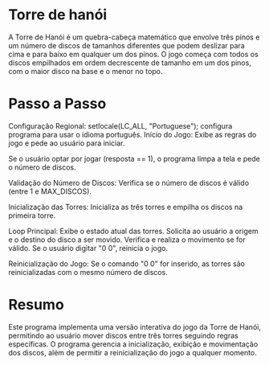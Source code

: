 Torre de hanói
==================
A Torre de Hanói é um quebra-cabeça matemático que envolve três pinos e um número de discos de tamanhos diferentes que podem deslizar para cima e para baixo em qualquer um dos pinos. O jogo começa com todos os discos empilhados em ordem decrescente de tamanho em um dos pinos, com o maior disco na base e o menor no topo.

Passo a Passo
==================
Configuração Regional: setlocale(LC_ALL, "Portuguese"); configura programa para usar o idioma português.
Início do Jogo:
Exibe as regras do jogo e pede ao usuário para iniciar.

Se o usuário optar por jogar (resposta == 1), o programa limpa a tela e pede o número de discos.

Validação do Número de Discos:
Verifica se o número de discos é válido (entre 1 e MAX_DISCOS).

Inicialização das Torres:
Inicializa as três torres e empilha os discos na primeira torre.

Loop Principal:
Exibe o estado atual das torres.
Solicita ao usuário a origem e o destino do disco a ser movido.
Verifica e realiza o movimento se for válido.
Se o usuário digitar "0 0", reinicia o jogo.

Reinicialização do Jogo:
Se o comando "0 0" for inserido, as torres são reinicializadas com o mesmo número de discos.

Resumo 
==================
Este programa implementa uma versão interativa do jogo da Torre de Hanói, permitindo ao usuário mover discos entre três torres seguindo regras específicas. O programa gerencia a inicialização, exibição e movimentação dos discos, além de permitir a reinicialização do jogo a qualquer momento.


